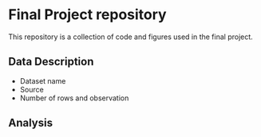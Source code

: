 # Final Project repository

This repository is a collection of code and figures used in the final project.

## Data Description

- Dataset name
- Source
- Number of rows and observation

## Analysis
